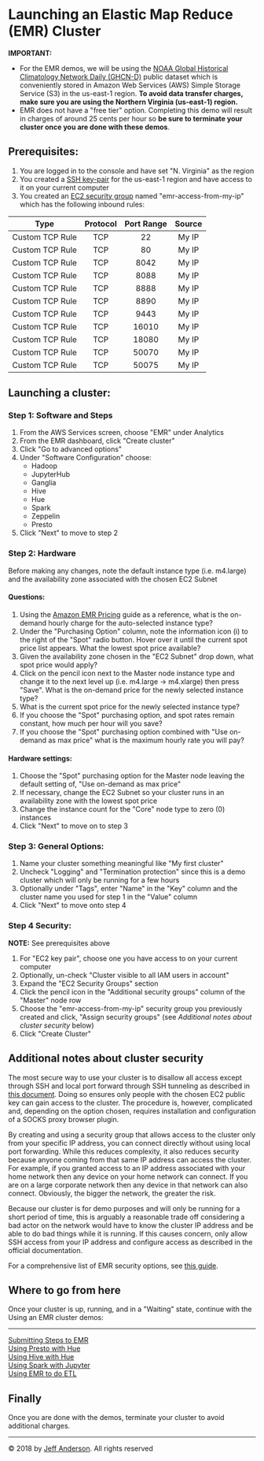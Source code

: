 # Launching an Elastic Map Reduce (EMR) Cluster

**IMPORTANT:** 
*   For the EMR demos, we will be using the [NOAA Global Historical Climatology Network Daily (GHCN-D)](https://registry.opendata.aws/noaa-ghcn/)
public dataset which is conveniently stored in Amazon Web Services (AWS) Simple Storage Service (S3) in the us-east-1 region.  **To avoid data transfer charges, 
make sure you are using the Northern Virginia (us-east-1) region.**
*   EMR does not have a "free tier" option. Completing this demo will result in charges of around 25 cents per hour so 
**be sure to terminate your cluster once you are done with these demos**.

## Prerequisites:

1. You are logged in to the console and have set "N. Virginia" as the region
1. You created a [SSH key-pair](https://docs.aws.amazon.com/AWSEC2/latest/UserGuide/ec2-key-pairs.html) for the us-east-1 
region and have access to it on your current computer
1. You created an [EC2 security group](https://docs.aws.amazon.com/AWSEC2/latest/UserGuide/using-network-security.html) named 
"emr-access-from-my-ip" which has the following inbound rules:

| Type | Protocol | Port Range | Source |
|:---:|:--------:|:----------:|:------:|
| Custom TCP Rule | TCP | 22 | My IP | 
| Custom TCP Rule | TCP | 80 | My IP | 
| Custom TCP Rule | TCP | 8042 | My IP | 
| Custom TCP Rule | TCP | 8088 | My IP | 
| Custom TCP Rule | TCP | 8888 | My IP | 
| Custom TCP Rule | TCP | 8890 | My IP | 
| Custom TCP Rule | TCP | 9443 | My IP | 
| Custom TCP Rule | TCP | 16010 | My IP | 
| Custom TCP Rule | TCP | 18080 | My IP | 
| Custom TCP Rule | TCP | 50070 | My IP | 
| Custom TCP Rule | TCP | 50075 | My IP | 

## Launching a cluster:

### Step 1: Software and Steps

1. From the AWS Services screen, choose "EMR" under Analytics
1. From the EMR dashboard, click "Create cluster"
1. Click "Go to advanced options"
1. Under "Software Configuration" choose:
    * Hadoop
    * JupyterHub
    * Ganglia
    * Hive
    * Hue
    * Spark
    * Zeppelin
    * Presto
1. Click "Next" to move to step 2

### Step 2: Hardware

Before making any changes, note the default instance type (i.e. m4.large) and the availability zone associated with
the chosen EC2 Subnet

#### Questions:
1. Using the [Amazon EMR Pricing](https://aws.amazon.com/emr/pricing/) guide as a reference, what is the on-demand hourly 
charge for the auto-selected instance type?
1. Under the "Purchasing Option" column, note the information icon (i) to the right of the "Spot" radio button. Hover 
over it until the current spot price list appears.  What the lowest spot price available?
1. Given the availability zone chosen in the "EC2 Subnet" drop down, what spot price would apply?
1. Click on the pencil icon next to the Master node instance type and change it to the next level up (i.e. m4.large -> 
m4.xlarge) then press "Save". What is the on-demand price for the newly selected instance type?
1. What is the current spot price for the newly selected instance type?
1. If you choose the "Spot" purchasing option, and spot rates remain constant, how much per hour will you save?
1. If you choose the "Spot" purchasing option combined with "Use on-demand as max price" what is the maximum hourly
rate you will pay?

#### Hardware settings:

1. Choose the "Spot" purchasing option for the Master node leaving the default setting of, "Use on-demand as max price"
1. If necessary, change the EC2 Subnet so your cluster runs in an availability zone with the lowest spot price 
1. Change the instance count for the "Core" node type to zero (0) instances
1. Click "Next" to move on to step 3


### Step 3: General Options:

1. Name your cluster something meaningful like "My first cluster"
1. Uncheck "Logging" and "Termination protection" since this is a demo cluster which will only be running for a few hours
1. Optionally under "Tags", enter "Name" in the "Key" column and the cluster name you used for step 1 in the "Value" column
1. Click "Next" to move onto step 4

### Step 4 Security:

**NOTE:** See prerequisites above

1. For "EC2 key pair", choose one you have access to on your current computer
1. Optionally, un-check "Cluster visible to all IAM users in account"
1. Expand the "EC2 Security Groups" section
1. Click the pencil icon in the "Additional security groups" column of the "Master" node row
1. Choose the "emr-access-from-my-ip" security group you previously created and click, "Assign security groups" (see 
*Additional notes about cluster security* below)
1. Click "Create Cluster"

## Additional notes about cluster security

The most secure way to use your cluster is to disallow all access except through SSH and local port forward through SSH 
tunneling as described in [this document](https://docs.aws.amazon.com/emr/latest/ManagementGuide/emr-web-interfaces.html). 
Doing so ensures only people with the chosen EC2 public key can gain access to the cluster. The procedure
is, however, complicated and, depending on the option chosen, requires installation and configuration of a SOCKS proxy browser plugin.

By creating and using a security group that allows access to the cluster only from your specific IP address, you 
can connect directly without using local port forwarding. While this reduces complexity, it also reduces security because anyone coming from that same 
IP address can access the cluster. For example, if you granted access to an IP address associated with your 
home network then any device on your home network can connect. If you are on a large corporate network then any device
in that network can also connect. Obviously, the bigger the network, the greater the risk.

Because our cluster is for demo purposes and will only be running for a short period of time, this is arguably a 
reasonable trade off considering a bad actor on the network would have to know the cluster IP address and be able to do bad things
while it is running. If this causes concern, only allow SSH access from your IP address and configure access as described 
in the official documentation. 

For a comprehensive list of EMR security options, see [this guide](https://docs.aws.amazon.com/emr/latest/ManagementGuide/emr-security.html).

## Where to go from here

Once your cluster is up, running, and in a "Waiting" state, continue with the Using an EMR cluster demos:
****
[Submitting Steps to EMR](Demo-EMR-Steps.md) \
[Using Presto with Hue](./Demo-EMR-Presto.md) \
[Using Hive with Hue](./Demo-Hive-HUE.md) \
[Using Spark with Jupyter](./Demo-Spark-Jupyter.md) \
[Using EMR to do ETL](Demo-EMR-as-ETL.md) 

## Finally

Once you are done with the demos, terminate your cluster to avoid additional charges. 

---
&copy; 2018 by [Jeff Anderson](https://jeff-anderson.com/). All rights reserved